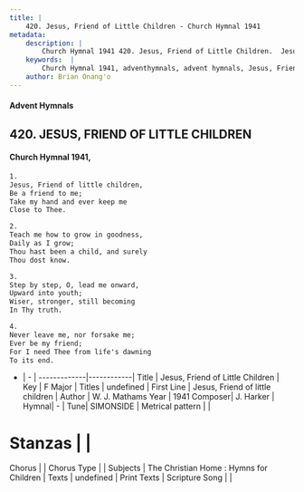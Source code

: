```yaml
---
title: |
    420. Jesus, Friend of Little Children - Church Hymnal 1941
metadata:
    description: |
        Church Hymnal 1941 420. Jesus, Friend of Little Children.  Jesus, Friend of little children,  Be a friend to me;  Take my hand and ever keep me  Close to Thee. 
    keywords:  |
        Church Hymnal 1941, adventhymnals, advent hymnals, Jesus, Friend of Little Children, Jesus, Friend of little children. 
    author: Brian Onang'o
---
```


#### Advent Hymnals
## 420. JESUS, FRIEND OF LITTLE CHILDREN
####  Church Hymnal 1941,

```txt
1.
Jesus, Friend of little children, 
Be a friend to me; 
Take my hand and ever keep me 
Close to Thee. 

2.
Teach me how to grow in goodness, 
Daily as I grow; 
Thou hast been a child, and surely 
Thou dost know. 

3.
Step by step, O, lead me onward, 
Upward into youth; 
Wiser, stronger, still becoming 
In Thy truth. 

4.
Never leave me, nor forsake me; 
Ever be my friend; 
For I need Thee from life's dawning 
To its end.

```

- |   -  |
-------------|------------|
Title | Jesus, Friend of Little Children |
Key | F Major |
Titles | undefined |
First Line | Jesus, Friend of little children |
Author | W. J. Mathams
Year | 1941
Composer| J. Harker |
Hymnal|  - |
Tune| SIMONSIDE |
Metrical pattern | |
# Stanzas |  |
Chorus |  |
Chorus Type |  |
Subjects | The Christian Home : Hymns for Children |
Texts | undefined |
Print Texts | 
Scripture Song |  |
    
